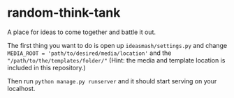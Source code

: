 random-think-tank
=================

A place for ideas to come together and battle it out.

The first thing you want to do is open up `ideasmash/settings.py` and change `MEDIA_ROOT = 'path/to/desired/media/location'` and the `"/path/to/the/templates/folder/"` (Hint: the media and template location is included in this repository.)

Then run `python manage.py runserver` and it should start serving on your localhost.